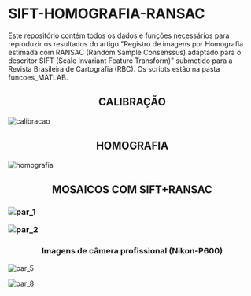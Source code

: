 # SIFT-HOMOGRAFIA-RANSAC
Este repositório contém todos os dados e funções necessários para reproduzir os resultados do artigo "Registro de imagens por Homografia estimada com RANSAC (Random Sample Consenssus) adaptado para o descritor SIFT (Scale Invariant Feature Transform)" submetido para a Revista Brasileira de Cartografia (RBC). Os scripts estão na pasta funcoes_MATLAB.

<h2 align="center">CALIBRAÇÃO</h2>

![calibracao](https://user-images.githubusercontent.com/52086242/171009813-7011c5aa-82dc-4424-8a5d-54c105c745a0.png)

<h2 align="center">HOMOGRAFIA</h2>

![homografia](https://user-images.githubusercontent.com/52086242/171009876-5883ae59-b977-49a0-b1be-add780a986f2.png)

<h2 align="center">MOSAICOS COM SIFT+RANSAC</h2>
<h3 Imagens de câmera ordinária (smartphone LG-K51s)</h3>

![par_1](https://user-images.githubusercontent.com/52086242/171009750-9b0e3ffe-672b-4f94-afba-7eb08b9d8eaa.png)

![par_2](https://user-images.githubusercontent.com/52086242/171009639-e4af2194-b6a8-471e-85f2-7d4e0abeabba.png)

<h3 align="center">Imagens de câmera profissional (Nikon-P600)</h3>

![par_5](https://user-images.githubusercontent.com/52086242/171009786-b5830f5b-46f3-43b4-a117-1de19251315a.png)

![par_8](https://user-images.githubusercontent.com/52086242/171009794-309402a8-f857-4779-80f1-e9eb9929e733.png)
